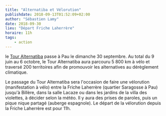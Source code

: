```yaml
---
title: "Alternatiba et Vélorution"
publishdate: 2018-09-13T01:52:09+02:00
author: "Sébastien Lamy"
date: 2018-09-30
lieu: "Départ Friche Laherrère"
horaire: 11h
tags:  
    - action
---
```


le [Tour Alternatiba][] passe à Pau le dimanche 30 septembre. Au total du 9 juin au
6 octobre, le Tour Alternatiba aura parcouru 5 800 km à vélo et traversé 200
territoires afin de promouvoir les alternatives au dérèglement climatique. 

Le passage du Tour Alternatiba sera l'occasion de faire une vélorution
(manifestation à vélo) entre la Friche Laherrère (quartier Saragosse à Pau)
jusqu'à Billère, dans la salle Lacaze ou dans les jardins de la villa des
violettes, à décider selon la météo. Il y aura des prises de paroles, puis un
pique nique partagé (auberge espagnole). Le départ de la vélorution depuis la 
Friche Laherrère est pour 11h.


[Tour Alternatiba]: https://tour.alternatiba.eu/
